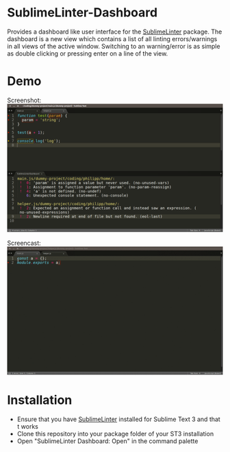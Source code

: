 # SublimeLinter-Dashboard

Provides a dashboard like user interface for the [SublimeLinter](https://packagecontrol.io/packages/SublimeLinter) package.
The dashboard is a new view which contains a list of all linting errors/warnings in all views of the active window.
Switching to an warning/error is as simple as double clicking or pressing enter on a line of the view.

# Demo

Screenshot:
![Screenshot](https://github.com/philippotto/SublimeLinter-Dashboard/raw/master/img/Screenshot-Linter-Dashboard.png)

Screencast:
![Screencast](https://github.com/philippotto/SublimeLinter-Dashboard/raw/master/img/linter-dashboard-screencast.gif)

# Installation

- Ensure that you have [SublimeLinter](https://packagecontrol.io/packages/SublimeLinter) installed for Sublime Text 3 and that t works
- Clone this repository into your package folder of your ST3 installation
- Open "SublimeLinter Dashboard: Open" in the command palette
